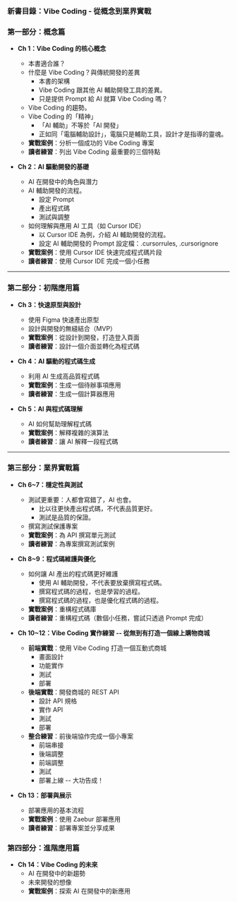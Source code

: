 ### **新書目錄：Vibe Coding - 從概念到業界實戰**

### **第一部分：概念篇**

- **Ch 1：Vibe Coding 的核心概念**
    - 本書適合誰？
    - 什麼是 Vibe Coding？與傳統開發的差異
      - 本書的架構
      - Vibe Coding 跟其他 AI 輔助開發工具的差異。
      - 只是提供 Prompt 給 AI 就算 Vibe Coding 嗎？
    - Vibe Coding 的趨勢。
    - Vibe Coding 的「精神」
      - 「AI 輔助」不等於「AI 開發」
      - 正如同「電腦輔助設計」，電腦只是輔助工具，設計才是指導的靈魂。
    - **實戰案例**：分析一個成功的 Vibe Coding 專案
    - **讀者練習**：列出 Vibe Coding 最重要的三個特點

- **Ch 2：AI 驅動開發的基礎**
    - AI 在開發中的角色與潛力
    - AI 輔助開發的流程。
      - 設定 Prompt
      - 產出程式碼
      - 測試與調整
    - 如何理解與應用 AI 工具（如 Cursor IDE）
        - 以 Cursor IDE 為例，介紹 AI 輔助開發的流程。
        - 設定 AI 輔助開發的 Prompt 設定檔：.cursorrules, .cursorignore
    - **實戰案例**：使用 Cursor IDE 快速完成程式碼片段
    - **讀者練習**：使用 Cursor IDE 完成一個小任務

---

### **第二部分：初階應用篇**

- **Ch 3：快速原型與設計**
    - 使用 Figma 快速產出原型
    - 設計與開發的無縫結合（MVP）
    - **實戰案例**：從設計到開發，打造登入頁面
    - **讀者練習**：設計一個介面並轉化為程式碼

- **Ch 4：AI 驅動的程式碼生成**
    - 利用 AI 生成高品質程式碼
    - **實戰案例**：生成一個待辦事項應用
    - **讀者練習**：生成一個計算器應用

- **Ch 5：AI 與程式碼理解**
    - AI 如何幫助理解程式碼
    - **實戰案例**：解釋複雜的演算法
    - **讀者練習**：讓 AI 解釋一段程式碼

---

### **第三部分：業界實戰篇**

- **Ch 6~7：穩定性與測試**
    - 測試更重要：人都會寫錯了，AI 也會。
      - 比以往更快產出程式碼，不代表品質更好。
      - 測試是品質的保證。
    - 撰寫測試保護專案
    - **實戰案例**：為 API 撰寫單元測試
    - **讀者練習**：為專案撰寫測試案例

- **Ch 8~9：程式碼維護與優化**
    - 如何讓 AI 產出的程式碼更好維護
      - 使用 AI 輔助開發，不代表要放棄撰寫程式碼。
      - 撰寫程式碼的過程，也是學習的過程。
      - 撰寫程式碼的過程，也是優化程式碼的過程。
    - **實戰案例**：重構程式碼庫
    - **讀者練習**：重構程式碼（數個小任務，嘗試只透過 Prompt 完成）

- **Ch 10~12：Vibe Coding 實作練習 -- 從無到有打造一個線上購物商城**
    - **前端實戰**：使用 Vibe Coding 打造一個互動式商城
      - 畫面設計
      - 功能實作
      - 測試
      - 部署
    - **後端實戰**：開發商城的 REST API
      - 設計 API 規格
      - 實作 API
      - 測試
      - 部署
    - **整合練習**：前後端協作完成一個小專案
        - 前端串接
        - 後端調整
        - 前端調整
        - 測試
        - 部署上線 -- 大功告成！

- **Ch 13：部署與展示**
    - 部署應用的基本流程
    - **實戰案例**：使用 Zaebur 部署應用
    - **讀者練習**：部署專案並分享成果

### **第四部分：進階應用篇**

- **Ch 14：Vibe Coding 的未來**
    - AI 在開發中的新趨勢
    - 未來開發的想像
    - **實戰案例**：探索 AI 在開發中的新應用
